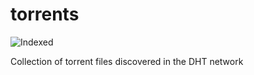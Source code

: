 torrents 
========
![Indexed](https://img.shields.io/badge/indexed-145326-blue)

Collection of torrent files discovered in the DHT network
